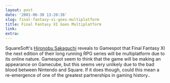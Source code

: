 ```yaml
---
layout: post
date: '2001-06-30 13:20:36'
slug: final-fantasy-xi-goes-multiplatform
title: Final Fantasy XI Goes Multiplatform
link: 
extra: 
---
```


SquareSoft's [Hironobu Sakaguchi](http://gamespot.com/gamespot/stories/news/0,10870,2781619,00.html) reveals to Gamespot that Final Fantasy XI the next edition of their long running RPG series will be multiplatform due to its online nature. Gamespot seem to think that the game will be making an appearance on Gamecube, but this seems very unlikely due to the bad blood between Nintendo and Square. If it does though, could this mean a re-emergence of one of the greatest partnerships in gaming history..